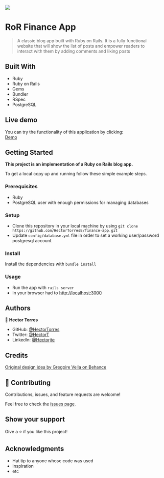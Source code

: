 ![](https://img.shields.io/badge/Microverse-blueviolet)

# RoR Finance App

> A classic blog app built with Ruby on Rails. It is a fully functional website that will show the list of posts and empower readers to interact with them by adding comments and liking posts

## Built With

- Ruby
- Ruby on Rails
- Gems
- Bundler
- RSpec
- PostgreSQL

## Live demo

You can try the functionality of this application by clicking:    
[Demo](https://my-finance-rails.herokuapp.com/)

## Getting Started

**This project is an implementation of a Ruby on Rails blog app.**


To get a local copy up and running follow these simple example steps.

### Prerequisites
- Ruby
- PostgreSQL user with enough permissions for managing databases

### Setup
- Clone this repository in your local machine by using `git clone https://github.com/HectorTorresE/finance-app.git`
- Update `config/database.yml` file in order to set a working user/password postgresql account
### Install
Install the dependencies with `bundle install`
### Usage
- Run the app with `rails server`
- In your browser had to [http://localhost:3000](http://localhost:3000)

## Authors

👤 **Hector Torres**

- GitHub: [@HectorTorres](https://github.com/HectorTorresE)
- Twitter: [@HectorT](https://twitter.com/HectorT00406915)
- LinkedIn: [@Hectorjte](https://www.linkedin.com/in/hectorjte/)

## Credits
[Original design idea by  Gregoire Vella on Behance](https://www.behance.net/gallery/19759151/Snapscan-iOs-design-and-branding)


## 🤝 Contributing

Contributions, issues, and feature requests are welcome!

Feel free to check the [issues page](../../issues/).

## Show your support

Give a ⭐️ if you like this project!

## Acknowledgments

- Hat tip to anyone whose code was used
- Inspiration
- etc
